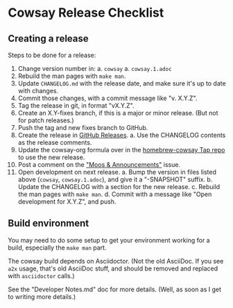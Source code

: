 # Cowsay Release Checklist

## Creating a release

Steps to be done for a release:

1. Change version number in:
  a. `cowsay`
  a. `cowsay.1.adoc`
2. Rebuild the man pages with `make man`.
3. Update `CHANGELOG.md` with the release date, and make sure it's up to date with changes.
4. Commit those changes, with a commit message like "v. X.Y.Z".
5. Tag the release in git, in format "vX.Y.Z".
6. Create an X.Y-fixes branch, if this is a major or minor release. (But not for patch releases.)
7. Push the tag and new fixes branch to GitHub.
8. Create the release in [GitHub Releases](https://github.com/cowsay-org/cowsay/releases).
  a. Use the CHANGELOG contents as the release comments.
9. Update the cowsay-org formula over in the [homebrew-cowsay Tap repo](https://github.com/cowsay-org/homebrew-cowsay) to use the new release.
10. Post a comment on the ["Moos & Announcements"](https://github.com/cowsay-org/cowsay/issues/48) issue.
12. Open development on next release.
  a. Bump the version in files listed above (`cowsay`, `cowsay.1.adoc`), and give it a "-SNAPSHOT" suffix.
  b. Update the CHANGELOG with a section for the new release.
  c. Rebuild the man pages with `make man`.
  d. Commit with a message like "Open development for X.Y.Z", and push.

## Build environment

You may need to do some setup to get your environment working for a build, especially the `make man` part.

The cowsay build depends on Asciidoctor. (Not the old AsciiDoc. If you see `a2x` usage, that's old AsciiDoc stuff, and should be removed and replaced with `asciidoctor` calls.)

See the "Developer Notes.md" doc for more details. (Well, as soon as I get to writing more details.)
